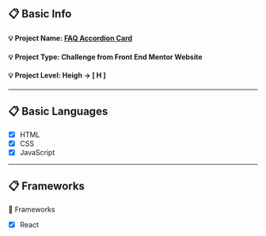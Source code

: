## :clipboard: Basic Info
  #### :bulb: Project Name: [**FAQ Accordion Card**](https://a7m3d000.github.io/H--FAQ-Accordion-Card/)
  #### :bulb: Project Type: **Challenge** from **Front End Mentor** Website 
  #### :bulb: Project Level: **Heigh** -> **[ H ]**

---

## :clipboard: Basic Languages
 -[x] HTML
 -[x] CSS
 -[x] JavaScript

---

## :clipboard: Frameworks
 :pushpin: Frameworks
   - [x] React


